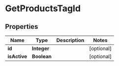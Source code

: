 

# GetProductsTagId


## Properties

| Name | Type | Description | Notes |
|------------ | ------------- | ------------- | -------------|
|**id** | **Integer** |  |  [optional] |
|**isActive** | **Boolean** |  |  [optional] |



